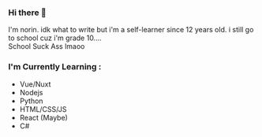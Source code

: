 ### Hi there 👋

I'm norin. idk what to write but i'm a self-learner since 12 years old. i still go to school cuz i'm grade 10....  
School Suck Ass lmaoo  

### I'm Currently Learning :

- Vue/Nuxt
- Nodejs
- Python
- HTML/CSS/JS
- React (Maybe)
- C#
